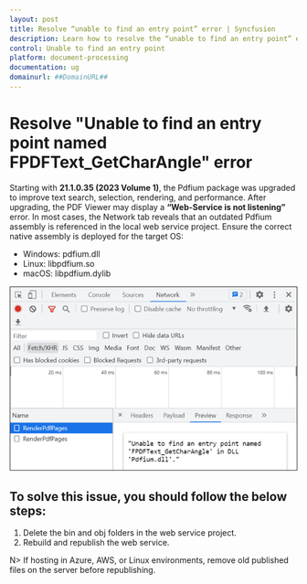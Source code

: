 ```yaml
---
layout: post
title: Resolve “unable to find an entry point” error | Syncfusion
description: Learn how to resolve the “unable to find an entry point” error after upgrading the Pdfium package in the Syncfusion Vue PDF Viewer.Essential JS 2 and more.
control: Unable to find an entry point
platform: document-processing
documentation: ug
domainurl: ##DomainURL##
---
```


# Resolve "Unable to find an entry point named FPDFText_GetCharAngle" error

Starting with **21.1.0.35 (2023 Volume 1)**, the Pdfium package was upgraded to improve text search, selection, rendering, and performance. After upgrading, the PDF Viewer may display a **“Web-Service is not listening”** error. In most cases, the Network tab reveals that an outdated Pdfium assembly is referenced in the local web service project. Ensure the correct native assembly is deployed for the target OS:

- Windows: pdfium.dll
- Linux: libpdfium.so
- macOS: libpdfium.dylib

![Error information in the Network tab](../images/ErrorinformationuintheNetworkTab.png)

## To solve this issue, you should follow the below steps:

1. Delete the bin and obj folders in the web service project.
2. Rebuild and republish the web service.

N> If hosting in Azure, AWS, or Linux environments, remove old published files on the server before republishing.